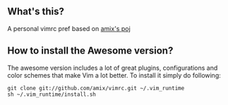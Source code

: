 ## What's this?
A personal vimrc pref based on [amix's poj](https://github.com/amix/vimrc)

## How to install the Awesome version?
The awesome version includes a lot of great plugins, configurations and color schemes that make Vim a lot better. To install it simply do following:

	git clone git://github.com/amix/vimrc.git ~/.vim_runtime
	sh ~/.vim_runtime/install.sh 
